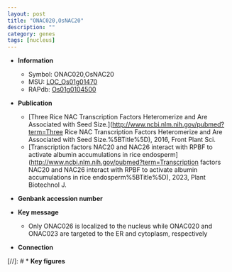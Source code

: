 ```yaml
---
layout: post
title: "ONAC020,OsNAC20"
description: ""
category: genes
tags: [nucleus]
---
```


* **Information**  
    + Symbol: ONAC020,OsNAC20  
    + MSU: [LOC_Os01g01470](http://rice.uga.edu/cgi-bin/ORF_infopage.cgi?orf=LOC_Os01g01470)  
    + RAPdb: [Os01g0104500](https://rapdb.dna.affrc.go.jp/locus/?name=Os01g0104500)  

* **Publication**  
    + [Three Rice NAC Transcription Factors Heteromerize and Are Associated with Seed Size.](http://www.ncbi.nlm.nih.gov/pubmed?term=Three Rice NAC Transcription Factors Heteromerize and Are Associated with Seed Size.%5BTitle%5D), 2016, Front Plant Sci.
    + [Transcription factors NAC20 and NAC26 interact with RPBF to activate albumin accumulations in rice endosperm](http://www.ncbi.nlm.nih.gov/pubmed?term=Transcription factors NAC20 and NAC26 interact with RPBF to activate albumin accumulations in rice endosperm%5BTitle%5D), 2023, Plant Biotechnol J.

* **Genbank accession number**  

* **Key message**  
    + Only ONAC026 is localized to the nucleus while ONAC020 and ONAC023 are targeted to the ER and cytoplasm, respectively

* **Connection**  

[//]: # * **Key figures**  


